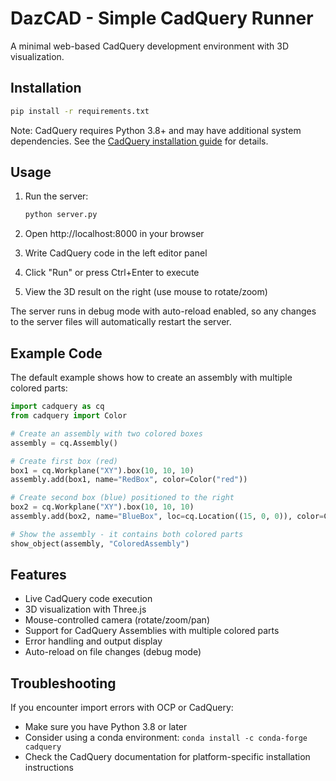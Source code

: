 # DazCAD - Simple CadQuery Runner

A minimal web-based CadQuery development environment with 3D visualization.

## Installation

```bash
pip install -r requirements.txt
```

Note: CadQuery requires Python 3.8+ and may have additional system dependencies. See the [CadQuery installation guide](https://cadquery.readthedocs.io/en/latest/installation.html) for details.

## Usage

1. Run the server:
   ```bash
   python server.py
   ```

2. Open http://localhost:8000 in your browser

3. Write CadQuery code in the left editor panel

4. Click "Run" or press Ctrl+Enter to execute

5. View the 3D result on the right (use mouse to rotate/zoom)

The server runs in debug mode with auto-reload enabled, so any changes to the server files will automatically restart the server.

## Example Code

The default example shows how to create an assembly with multiple colored parts:

```python
import cadquery as cq
from cadquery import Color

# Create an assembly with two colored boxes
assembly = cq.Assembly()

# Create first box (red)
box1 = cq.Workplane("XY").box(10, 10, 10)
assembly.add(box1, name="RedBox", color=Color("red"))

# Create second box (blue) positioned to the right
box2 = cq.Workplane("XY").box(10, 10, 10)
assembly.add(box2, name="BlueBox", loc=cq.Location((15, 0, 0)), color=Color("blue"))

# Show the assembly - it contains both colored parts
show_object(assembly, "ColoredAssembly")
```

## Features

- Live CadQuery code execution
- 3D visualization with Three.js
- Mouse-controlled camera (rotate/zoom/pan)
- Support for CadQuery Assemblies with multiple colored parts
- Error handling and output display
- Auto-reload on file changes (debug mode)

## Troubleshooting

If you encounter import errors with OCP or CadQuery:
- Make sure you have Python 3.8 or later
- Consider using a conda environment: `conda install -c conda-forge cadquery`
- Check the CadQuery documentation for platform-specific installation instructions